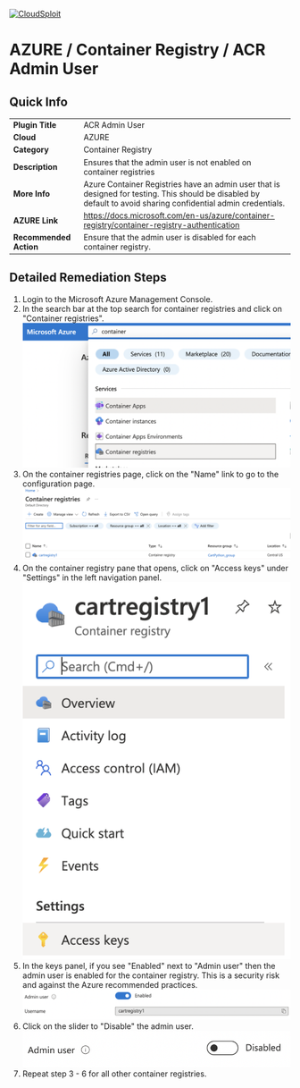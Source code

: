 [![CloudSploit](https://cloudsploit.com/img/logo-new-big-text-100.png "CloudSploit")](https://cloudsploit.com)

# AZURE / Container Registry / ACR Admin User

## Quick Info

| | |
|-|-|
| **Plugin Title** | ACR Admin User |
| **Cloud** | AZURE |
| **Category** | Container Registry |
| **Description** | Ensures that the admin user is not enabled on container registries |
| **More Info** | Azure Container Registries have an admin user that is designed for testing. This should be disabled by default to avoid sharing confidential admin credentials. |
| **AZURE Link** | https://docs.microsoft.com/en-us/azure/container-registry/container-registry-authentication |
| **Recommended Action** | Ensure that the admin user is disabled for each container registry. |

## Detailed Remediation Steps

1. Login to the Microsoft Azure Management Console.
2. In the search bar at the top search for container registries and click on "Container registries".<br/> <img src="/resources/azure/containerregistry/acr-admin-user/step2.png"/>
3. On the container registries page, click on the "Name" link to go to the configuration page.<br/> <img src="/resources/azure/containerregistry/acr-admin-user/step3.png"/>
4. On the container registry pane that opens, click on "Access keys" under "Settings" in the left navigation panel.<br/> <img src="/resources/azure/containerregistry/acr-admin-user/step4.png"/>
5. In the keys panel, if you see "Enabled" next to "Admin user" then the admin user is enabled for the container registry. This is a security risk and against the Azure recommended practices.<br/> <img src="/resources/azure/containerregistry/acr-admin-user/step5.png"/>
6. Click on the slider to "Disable" the admin user.<br/> <img src="/resources/azure/containerregistry/acr-admin-user/step6.png"/>
7. Repeat step 3 - 6 for all other container registries.




